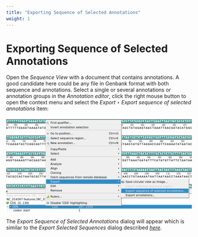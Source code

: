```yaml
---
title: "Exporting Sequence of Selected Annotations"
weight: 1
---
```



# Exporting Sequence of Selected Annotations

Open the _Sequence View_ with a document that contains annotations. A good candidate here could be any file in Genbank format with both sequence and annotations. Select a single or several annotations or annotation groups in the _Annotation editor_, click the right mouse button to open the context menu and select the _Export ‣ Export sequence of selected annotations_ item:


![](/images/65929442/65929443.png)

The _Export Sequence of Selected Annotations_ dialog will appear which is similar to the _Export Selected Sequences_ dialog described [_here_](exporting-sequences-to-sequence-format.md).
